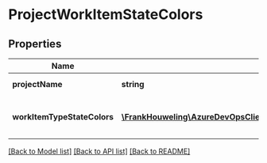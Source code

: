# ProjectWorkItemStateColors

## Properties
Name | Type | Description | Notes
------------ | ------------- | ------------- | -------------
**projectName** | **string** | Project name | [optional] 
**workItemTypeStateColors** | [**\FrankHouweling\AzureDevOpsClient\Wit\Model\WorkItemTypeStateColors[]**](WorkItemTypeStateColors.md) | State colors for all work item type in a project | [optional] 

[[Back to Model list]](../README.md#documentation-for-models) [[Back to API list]](../README.md#documentation-for-api-endpoints) [[Back to README]](../README.md)


